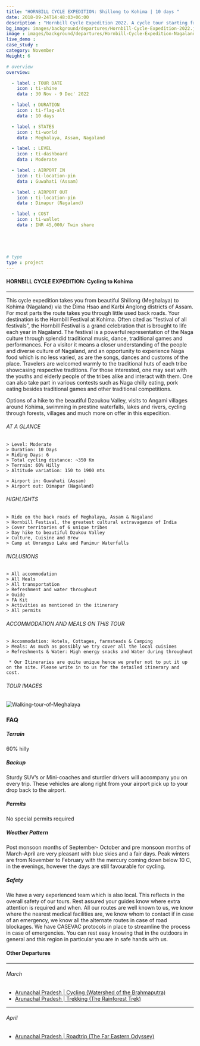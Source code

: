 ```yaml
---
title: "HORNBILL CYCLE EXPEDITION: Shillong to Kohima | 10 days "
date: 2018-09-24T14:48:03+06:00
description : "Hornbill Cycle Expedition 2022. A cycle tour starting from Shillong and ending in the hornbill festival at Kohima"
bg_image: images/background/departures/Hornbill-Cycle-Expedition-2022.jpg
image : images/background/departures/Hornbill-Cycle-Expedition-Nagaland.jpg
live_demo : 
case_study : 
category: November
Weight: 6

# overview
overview:

  - label : TOUR DATE
    icon : ti-shine
    data : 30 Nov - 9 Dec' 2022

  - label : DURATION
    icon : ti-flag-alt
    data : 10 days

  - label : STATES
    icon : ti-world
    data : Meghalaya, Assam, Nagaland

  - label : LEVEL
    icon : ti-dashboard
    data : Moderate

  - label : AIRPORT IN
    icon : ti-location-pin
    data : Guwahati (Assam)

  - label : AIRPORT OUT
    icon : ti-location-pin
    data : Dimapur (Nagaland)

  - label : COST
    icon : ti-wallet
    data : INR 45,000/ Twin share


 


# type
type : project
---
```


#### HORNBILL CYCLE EXPEDITION: Cycling to Kohima

---

This cycle expedition takes you from beautiful Shillong (Meghalaya) to Kohima (Nagaland) via the Dima Hsao and Karbi Anglong districts of Assam. For most parts the route takes you through little used back roads. Your destination is the Hornbill Festival at Kohima.
Often cited as “festival of all festivals”, the Hornbill Festival is a grand celebration that is brought to life each year in Nagaland. The festival is a powerful representation of the Naga culture through splendid traditional music, dance, traditional games and performances. For a visitor it means a closer understanding of the people and diverse culture of Nagaland, and an opportunity to experience Naga food which is no less varied, as are the songs, dances and customs of the place. Travelers are welcomed warmly to the traditional huts of each tribe showcasing respective traditions. For those interested, one may seat with the youths and elderly people of the tribes alike and interact with them. One can also take part in various contests such as Naga chilly eating, pork eating besides traditional games and other traditional competitions.

Options of a hike to the beautiful Dzoukou Valley, visits to Angami villages around Kohima, swimming in prestine waterfalls, lakes and rivers, cycling through forests, villages and much more on offer in this expedition.





###### AT A GLANCE
```
> Level: Moderate
> Duration: 10 Days
> Riding Days: 6
> Total cycling distance: ~350 Km
> Terrain: 60% Hilly 
> Altitude variation: 150 to 1900 mts

> Airport in: Guwahati (Assam)
> Airport out: Dimapur (Nagaland)
```




###### HIGHLIGHTS
```
> Ride on the back roads of Meghalaya, Assam & Nagaland
> Hornbill Festival, the greatest cultural extravaganza of India
> Cover territories of 6 unique tribes
> Day hike to beautiful Dzukou Valley
> Culture, Cuisine and Brew
> Camp at Umrangso Lake and Panimur Waterfalls
```

###### INCLUSIONS
```
> All accommodation
> All Meals
> All transportation
> Refreshment and water throughout
> Guide 
> FA Kit
> Activities as mentioned in the itinerary
> All permits
```

###### ACCOMMODATION AND MEALS ON THIS TOUR
```
> Accommodation: Hotels, Cottages, farmsteads & Camping
> Meals: As much as possibly we try cover all the local cuisines
> Refreshments & Water: High energy snacks and Water during throughout
```

``` * Our Itineraries are quite unique hence we prefer not to put it up on the site. Please write in to us for the detailed itinerary and cost.```

###### TOUR IMAGES

![Walking-tour-of-Meghalaya](/images/background/departures/Hornbill-festival-cycle-expedition-2022.jpg)



### FAQ



##### Terrain

60% hilly 

##### Backup
Sturdy SUV’s or Mini-coaches and sturdier drivers will accompany you on every trip. These vehicles are along right from your airport pick up to your drop back to the airport.


##### Permits
No special permits required

##### Weather Pattern
Post monsoon months of September- October and pre monsoon months of March-April are very pleasant with blue skies and a fair days. Peak winters are from November to February with the mercury coming down below 10 C, in the evenings, however the days are still favourable for cycling.

##### Safety 
We have a very experienced team which is also local. This reflects in the overall safety of our tours. Rest assured your guides know where extra attention is required and when. All our routes are well known to us, we know where the nearest medical facilities are, we know whom to contact if in case of an emergency, we know all the alternate routes in case of road blockages. We have CASEVAC protocols in place to streamline the process in case of emergencies. You can rest easy knowing that in the outdoors in general and this region in particular you are in safe hands with us.

#### Other Departures
---

###### March

+ [Arunachal Pradesh | Cycling (Watershed of the Brahmaputra)](/departures/eastern-arunachal-cycling-departure/) 
+ [Arunachal Pradesh | Trekking (The Rainforest Trek)](/departures/namdapha-rainforest-trek/) 

---
###### April

+ [Arunachal Pradesh | Roadtrip (The Far Eastern Odyssey)](/departures/the-eastern-odyssey/) 
